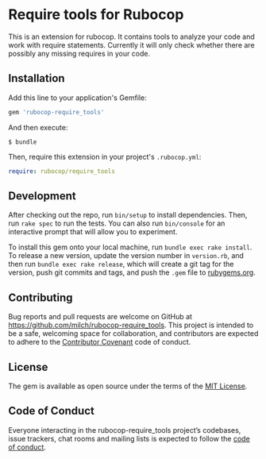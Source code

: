 # Require tools for Rubocop

This is an extension for rubocop. It contains tools to analyze your code and work with require statements. Currently it will only check whether there are possibly any missing requires in your code. 

## Installation

Add this line to your application's Gemfile:

```ruby
gem 'rubocop-require_tools'
```

And then execute:

    $ bundle

Then, require this extension in your project's `.rubocop.yml`:

```YAML
require: rubocop/require_tools
```

## Development

After checking out the repo, run `bin/setup` to install dependencies. Then, run `rake spec` to run the tests. You can also run `bin/console` for an interactive prompt that will allow you to experiment.

To install this gem onto your local machine, run `bundle exec rake install`. To release a new version, update the version number in `version.rb`, and then run `bundle exec rake release`, which will create a git tag for the version, push git commits and tags, and push the `.gem` file to [rubygems.org](https://rubygems.org).

## Contributing

Bug reports and pull requests are welcome on GitHub at https://github.com/milch/rubocop-require_tools. This project is intended to be a safe, welcoming space for collaboration, and contributors are expected to adhere to the [Contributor Covenant](http://contributor-covenant.org) code of conduct.

## License

The gem is available as open source under the terms of the [MIT License](https://opensource.org/licenses/MIT).

## Code of Conduct

Everyone interacting in the rubocop-require_tools project’s codebases, issue trackers, chat rooms and mailing lists is expected to follow the [code of conduct](https://github.com/milch/rubocop-require_tools/blob/master/CODE_OF_CONDUCT.md).
